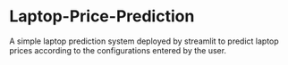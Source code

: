# Laptop-Price-Prediction
A simple laptop prediction system deployed by streamlit to predict laptop prices according to the configurations entered by the user.
